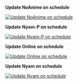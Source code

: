 **Update NoAnime on schedule**

[![Update NoAnime on schedule](https://github.com/Varrkan82/varrkan82.github.io/actions/workflows/noanime.yml/badge.svg)](https://github.com/Varrkan82/varrkan82.github.io/actions/workflows/noanime.yml)

**Update Nyam-P on schedule**

[![Update Nyam-P on schedule](https://github.com/Varrkan82/varrkan82.github.io/actions/workflows/nyam-p.yml/badge.svg)](https://github.com/Varrkan82/varrkan82.github.io/actions/workflows/nyam-p.yml)

**Update Online on schedule**

[![Update Online on schedule](https://github.com/Varrkan82/varrkan82.github.io/actions/workflows/scheduled.yml/badge.svg)](https://github.com/Varrkan82/varrkan82.github.io/actions/workflows/scheduled.yml)

**Update Nyam on schedule**

[![Update Nyam on schedule](https://github.com/Varrkan82/varrkan82.github.io/actions/workflows/nyam.yml/badge.svg)](https://github.com/Varrkan82/varrkan82.github.io/actions/workflows/nyam.yml)
